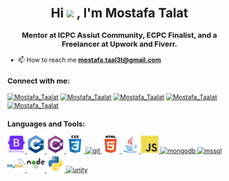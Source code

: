 <h1 align="center">
	Hi
	<img src="https://media.giphy.com/media/hvRJCLFzcasrR4ia7z/giphy.gif" width="28">
	, I'm Mostafa Talat
</h1>

<h3 align="center">Mentor at ICPC Assiut Community, ECPC Finalist, and a Freelancer at Upwork and Fiverr.
</h3>

- 📫 How to reach me **mostafa.taal3t@gmail.com**

<h3 align="left">Connect with me:</h3>
<p align="left">
	<a href="https://www.linkedin.com/in/mostafa-tal3t/" target="blank"><img align="center"
			src="https://upload.wikimedia.org/wikipedia/commons/thumb/f/f8/LinkedIn_icon_circle.svg/800px-LinkedIn_icon_circle.svg.png"
			alt="Mostafa_Taalat" height="40" width="40" /></a>
	<a href="https://www.fiverr.com/mostafa_tal3t" target="blank"><img align="center"
			src="https://cdn3.iconfinder.com/data/icons/logos-and-brands-adobe/512/129_Fiverr-512.png"
			alt="Mostafa_Taalat" height="40" width="40" /></a>
	<a href="https://www.upwork.com/freelancers/~0113389467ea34d5bb" target="blank"><img align="center"
			src="https://cdn.iconscout.com/icon/free/png-256/upwork-3629131-3030271.png" alt="Mostafa_Taalat" height="40"
			width="40" /></a>
	<a href="https://www.hackerrank.com/Mostafa_Talat" target="blank"><img align="center"
			src="https://raw.githubusercontent.com/rahuldkjain/github-profile-readme-generator/master/src/images/icons/Social/hackerrank.svg"
			alt="Mostafa_Taalat" height="40" width="40" /></a>
	<a href="https://leetcode.com/u/Mostafa_Tal3t/" target="blank"><img align="center"
			src="https://upload.wikimedia.org/wikipedia/commons/0/0a/LeetCode_Logo_black_with_text.svg"
			alt="Mostafa_Taalat" height="50" width="140" /></a>
</p>

<h3 align="left">Languages and Tools:</h3>
<p align="left"> <a href="https://getbootstrap.com" target="_blank" rel="noreferrer"> <img
			src="https://raw.githubusercontent.com/devicons/devicon/master/icons/bootstrap/bootstrap-plain-wordmark.svg"
			alt="bootstrap" width="40" height="40" /> </a> <a href="https://www.w3schools.com/cpp/" target="_blank"
		rel="noreferrer"> <img
			src="https://raw.githubusercontent.com/devicons/devicon/master/icons/cplusplus/cplusplus-original.svg"
			alt="cplusplus" width="40" height="40" /> </a> <a href="https://www.w3schools.com/cs/" target="_blank"
		rel="noreferrer"> <img
			src="https://raw.githubusercontent.com/devicons/devicon/master/icons/csharp/csharp-original.svg"
			alt="csharp" width="40" height="40" /> </a> <a href="https://www.w3schools.com/css/" target="_blank"
		rel="noreferrer"> <img
			src="https://raw.githubusercontent.com/devicons/devicon/master/icons/css3/css3-original-wordmark.svg"
			alt="css3" width="40" height="40" /> </a> <a href="https://git-scm.com/" target="_blank" rel="noreferrer">
		<img src="https://www.vectorlogo.zone/logos/git-scm/git-scm-icon.svg" alt="git" width="40" height="40" /> </a>
	<a href="https://www.w3.org/html/" target="_blank" rel="noreferrer"> <img
			src="https://raw.githubusercontent.com/devicons/devicon/master/icons/html5/html5-original-wordmark.svg"
			alt="html5" width="40" height="40" /> </a> <a href="https://www.java.com" target="_blank" rel="noreferrer">
		<img src="https://raw.githubusercontent.com/devicons/devicon/master/icons/java/java-original.svg" alt="java"
			width="40" height="40" /> </a> <a href="https://developer.mozilla.org/en-US/docs/Web/JavaScript"
		target="_blank" rel="noreferrer"> <img
			src="https://raw.githubusercontent.com/devicons/devicon/master/icons/javascript/javascript-original.svg"
			alt="javascript" width="40" height="40" /> </a> <a href="https://www.mongodb.com/" target="_blank"
		rel="noreferrer"> <img
			src="https://www.pngkit.com/png/detail/383-3838914_mongo-db-design-mongodb-logo-mongodb.png" alt="mongodb"
			width="50" height="40" /> </a> <a href="https://www.microsoft.com/en-us/sql-server" target="_blank"
		rel="noreferrer"> <img src="https://www.svgrepo.com/show/303229/microsoft-sql-server-logo.svg" alt="mssql"
			width="40" height="40" /> </a> <a href="https://www.mysql.com/" target="_blank" rel="noreferrer"> <img
			src="https://raw.githubusercontent.com/devicons/devicon/master/icons/mysql/mysql-original-wordmark.svg"
			alt="mysql" width="40" height="40" /> </a> <a href="https://nodejs.org" target="_blank" rel="noreferrer">
		<img src="https://raw.githubusercontent.com/devicons/devicon/master/icons/nodejs/nodejs-original-wordmark.svg"
			alt="nodejs" width="40" height="40" /> </a> <a href="https://www.python.org" target="_blank"
		rel="noreferrer"> <img
			src="https://raw.githubusercontent.com/devicons/devicon/master/icons/python/python-original.svg"
			alt="python" width="40" height="40" /> </a> <a href="https://www.selenium.dev" target="_blank"
		rel="noreferrer">
		<img src="https://www.vectorlogo.zone/logos/unity3d/unity3d-icon.svg" alt="unity" width="40" height="40" /> </a>
</p>
